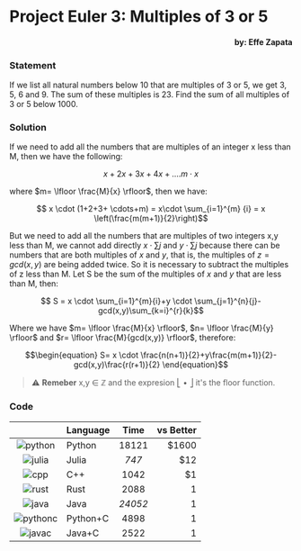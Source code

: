 # Project Euler 3: Multiples of 3 or 5
#### <p align="right">by: Effe Zapata</p>

### Statement

If we list all natural numbers below 10 that are multiples of 3 or 5, we get 3, 5, 6 and 9. The sum of these multiples is 23.
Find the sum of all multiples of 3 or 5 below 1000.

### Solution

If we need to add all the numbers that are multiples of an integer x less than M, then we have the following:

$$ x+2x+3x+4x+.... m \cdot x$$

where $m= \lfloor \frac{M}{x} \rfloor$, then we have:

$$ x \cdot (1+2+3+ \cdots+m) = x\cdot \sum_{i=1}^{m} {i} = x \left(\frac{m(m+1)}{2}\right)$$

But we need to add all the numbers that are multiples of two integers x,y less than M, we cannot add directly $x\cdot\sum {j}$ and $y \cdot \sum {j}$ because there can be numbers that are both multiples of $x$ and $y$, that is, the multiples of $z=gcd(x,y)$ are being added twice. So it is necessary to subtract the multiples of z less than M. Let S be the sum of the multiples of $x$ and $y$ that are less than M, then:

$$ S = x \cdot \sum_{i=1}^{m}{i}+y \cdot \sum_{j=1}^{n}{j}-gcd(x,y)\sum_{k=i}^{r}{k}$$

Where we have $m= \lfloor \frac{M}{x} \rfloor$, $n= \lfloor \frac{M}{y} \rfloor$ and $r= \lfloor \frac{M}{gcd(x,y)} \rfloor$, therefore:

$$\begin{equation} S= x \cdot \frac{n(n+1)}{2}+y\frac{m(m+1)}{2}-gcd(x,y)\frac{r(r+1)}{2} \end{equation}$$


> ⚠️ **Remeber** x,y &#x2208; &#x2124; and the expresion &#x23A3; &#x2022; &#x23A6; it's the floor function.

### Code


|| Language  |      Time      |  vs Better |
|:-:|----------|:-------------:|------:|
|![python](https://github.com/jhonnyzta/ProjectEuler/assets/70600594/ba32a2c1-8535-4d50-85ac-8e7e96a3a6aa)| Python |  18121 | $1600 |
|![julia](https://github.com/jhonnyzta/ProjectEuler/assets/70600594/64449037-acae-4f72-a49a-d4b587b1b638)| Julia |   *747*   |   $12 |
|![cpp](https://github.com/jhonnyzta/ProjectEuler/assets/70600594/168fd9cb-5554-441b-9d17-71642b3ac956)| C++ |1042 |    $1 |
|![rust](https://github.com/jhonnyzta/ProjectEuler/assets/70600594/38212ef8-b357-4ded-b852-dd5530a2b3d3)| Rust | 2088 | 1|
|![java](https://github.com/jhonnyzta/ProjectEuler/assets/70600594/a6f44277-4820-4a11-b6d4-8567f129b2b0)| Java | *24052* | 1|
|![pythonc](https://github.com/jhonnyzta/ProjectEuler/assets/70600594/15fdc43d-d714-4392-86f1-6cb66caacd0d)| Python+C | 4898 | 1|
|![javac](https://github.com/jhonnyzta/ProjectEuler/assets/70600594/ea322cef-dde0-4acc-9747-e5ff1e8e0426)| Java+C |2522 | 1|
